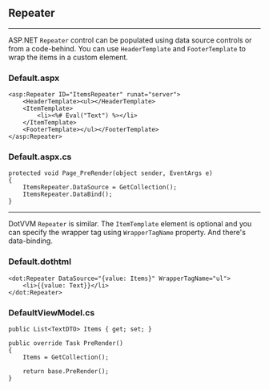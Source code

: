 ## Repeater

-------------------------------------

ASP.NET `Repeater` control can be populated using data source controls or from a code-behind. You can use `HeaderTemplate` and `FooterTemplate` to wrap the items in a custom element.

### Default.aspx

```DOTHTML
<asp:Repeater ID="ItemsRepeater" runat="server">
    <HeaderTemplate><ul></HeaderTemplate>
    <ItemTemplate>
        <li><%# Eval("Text") %></li>
    </ItemTemplate>
    <FooterTemplate></ul></FooterTemplate>
</asp:Repeater>
```

### Default.aspx.cs

```CSHARP
protected void Page_PreRender(object sender, EventArgs e)
{
    ItemsRepeater.DataSource = GetCollection();
    ItemsRepeater.DataBind();
}
```

-------------------------------------

DotVVM `Repeater` is similar. The `ItemTemplate` element is optional and you can specify the wrapper tag using `WrapperTagName` property. And there's data-binding.

### Default.dothtml

```DOTHTML
<dot:Repeater DataSource="{value: Items}" WrapperTagName="ul">
    <li>{{value: Text}}</li>
</dot:Repeater>
```

### DefaultViewModel.cs

```CSHARP
public List<TextDTO> Items { get; set; }
                
public override Task PreRender()
{
    Items = GetCollection();

    return base.PreRender();
}
```